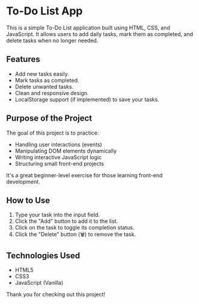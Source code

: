 # To-Do List App

This is a simple To-Do List application built using HTML, CSS, and JavaScript. It allows users to add daily tasks, mark them as completed, and delete tasks when no longer needed.

##  Features

-  Add new tasks easily.
-  Mark tasks as completed.
-  Delete unwanted tasks.
-  Clean and responsive design.
-  LocalStorage support (if implemented) to save your tasks.

##  Purpose of the Project

The goal of this project is to practice:

- Handling user interactions (events)
- Manipulating DOM elements dynamically
- Writing interactive JavaScript logic
- Structuring small front-end projects

It's a great beginner-level exercise for those learning front-end development.

##  How to Use

1. Type your task into the input field.
2. Click the "Add" button to add it to the list.
3. Click on the task to toggle its completion status.
4. Click the "Delete" button (🗑️) to remove the task.

## Technologies Used

- HTML5
- CSS3
- JavaScript (Vanilla)

Thank you for checking out this project! 

